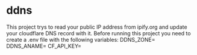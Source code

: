 # ddns

This project trys to read your public IP address from ipify.org and update your cloudflare DNS record with it.
Before running this project you need to create a .env file with the following variables:
DDNS_ZONE=<your-zone>
DDNS_ANAME=<your-name>
CF_API_KEY=<your-api-key>